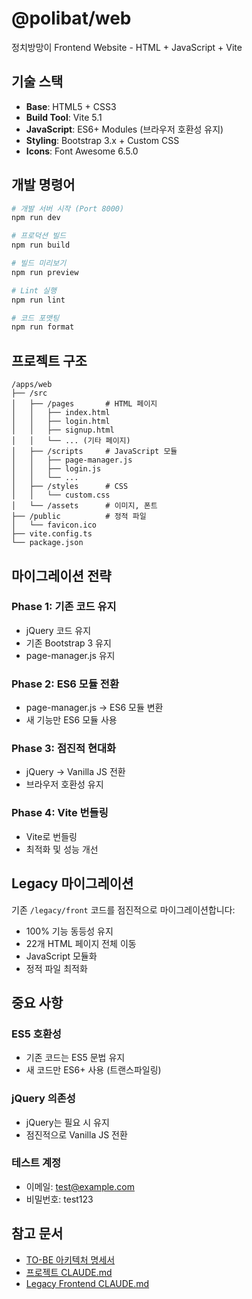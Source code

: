 # @polibat/web

정치방망이 Frontend Website - HTML + JavaScript + Vite

## 기술 스택

- **Base**: HTML5 + CSS3
- **Build Tool**: Vite 5.1
- **JavaScript**: ES6+ Modules (브라우저 호환성 유지)
- **Styling**: Bootstrap 3.x + Custom CSS
- **Icons**: Font Awesome 6.5.0

## 개발 명령어

```bash
# 개발 서버 시작 (Port 8000)
npm run dev

# 프로덕션 빌드
npm run build

# 빌드 미리보기
npm run preview

# Lint 실행
npm run lint

# 코드 포맷팅
npm run format
```

## 프로젝트 구조

```
/apps/web
├── /src
│   ├── /pages       # HTML 페이지
│   │   ├── index.html
│   │   ├── login.html
│   │   ├── signup.html
│   │   └── ... (기타 페이지)
│   ├── /scripts     # JavaScript 모듈
│   │   ├── page-manager.js
│   │   ├── login.js
│   │   └── ...
│   ├── /styles      # CSS
│   │   └── custom.css
│   └── /assets      # 이미지, 폰트
├── /public          # 정적 파일
│   └── favicon.ico
├── vite.config.ts
└── package.json
```

## 마이그레이션 전략

### Phase 1: 기존 코드 유지
- jQuery 코드 유지
- 기존 Bootstrap 3 유지
- page-manager.js 유지

### Phase 2: ES6 모듈 전환
- page-manager.js → ES6 모듈 변환
- 새 기능만 ES6 모듈 사용

### Phase 3: 점진적 현대화
- jQuery → Vanilla JS 전환
- 브라우저 호환성 유지

### Phase 4: Vite 번들링
- Vite로 번들링
- 최적화 및 성능 개선

## Legacy 마이그레이션

기존 `/legacy/front` 코드를 점진적으로 마이그레이션합니다:
- 100% 기능 동등성 유지
- 22개 HTML 페이지 전체 이동
- JavaScript 모듈화
- 정적 파일 최적화

## 중요 사항

### ES5 호환성
- 기존 코드는 ES5 문법 유지
- 새 코드만 ES6+ 사용 (트랜스파일링)

### jQuery 의존성
- jQuery는 필요 시 유지
- 점진적으로 Vanilla JS 전환

### 테스트 계정
- 이메일: test@example.com
- 비밀번호: test123

## 참고 문서

- [TO-BE 아키텍처 명세서](../../TO-BE-ARCHITECTURE.md)
- [프로젝트 CLAUDE.md](../../CLAUDE.md)
- [Legacy Frontend CLAUDE.md](../../legacy/front/CLAUDE.md)
